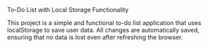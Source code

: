 To-Do List with Local Storage Functionality

This project is a simple and functional to-do list application that uses localStorage to save user data. All changes are automatically saved, ensuring that no data is lost even after refreshing the browser.
